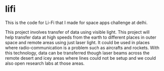 # lifi
This is the code for Li-Fi that I made for space apps challenge at delhi. 

This project involves transfer of data using visible light. This project will help transfer data at high speeds from the earth to different places in outer space and remote areas using just laser light. It could be used in places where radio-communication is a problem such as aircrafts and rockets. With this technology, data can be transferred though laser beams across the remote desert and icey areas where lines could not be setup and we could also open research labs at those areas. 
